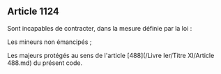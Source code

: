 Article 1124
----
Sont incapables de contracter, dans la mesure définie par la loi :

Les mineurs non émancipés ;

Les majeurs protégés au sens de l'article [488](/Livre Ier/Titre XI/Article 488.md) du présent code.
